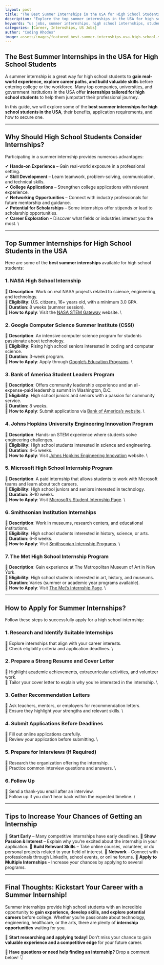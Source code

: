 ```yaml
---
layout: post
title: "The Best Summer Internships in the USA for High School Students"
description: "Explore the top summer internships in the USA for high school students. Learn how to apply, eligibility requirements, and benefits of these programs."
keywords: "us jobs, summer internships, high school internships, student jobs USA, internship programs, career opportunities for teens"
categories: [Career, Internships, US Jobs]
author: "Coding Rhodes"
image: assets/images/featured_best-summer-internships-usa-high-school-students.webp
---
```


## **The Best Summer Internships in the USA for High School Students**

A summer internship is a great way for high school students to **gain real-world experience, explore career paths, and build valuable skills** before entering college or the workforce. Many top companies, universities, and government institutions in the USA offer **internships tailored for high school students** to help them jumpstart their professional journey.

In this guide, we will explore some of the **best summer internships for high school students in the USA**, their benefits, application requirements, and how to secure one.

---

## **Why Should High School Students Consider Internships?**

Participating in a summer internship provides numerous advantages:

✔ **Hands-on Experience** – Gain real-world exposure in a professional setting. \
✔ **Skill Development** – Learn teamwork, problem-solving, communication, and technical skills. \
✔ **College Applications** – Strengthen college applications with relevant experience. \
✔ **Networking Opportunities** – Connect with industry professionals for future mentorship and guidance. \
✔ **Potential for Scholarships** – Some internships offer stipends or lead to scholarship opportunities. \
✔ **Career Exploration** – Discover what fields or industries interest you the most. \

---

## **Top Summer Internships for High School Students in the USA**

Here are some of the **best summer internships** available for high school students:

### **1. NASA High School Internship**
🔹 **Description**: Work on real NASA projects related to science, engineering, and technology. \
🔹 **Eligibility**: U.S. citizens, 16+ years old, with a minimum 3.0 GPA. \
🔹 **Duration**: 8 weeks (summer session). \
🔹 **How to Apply**: Visit the [NASA STEM Gateway](https://intern.nasa.gov/) website. \

### **2. Google Computer Science Summer Institute (CSSI)**
🔹 **Description**: An intensive computer science program for students passionate about technology. \
🔹 **Eligibility**: Rising high school seniors interested in coding and computer science. \
🔹 **Duration**: 3-week program. \
🔹 **How to Apply**: Apply through [Google’s Education Programs](https://buildyourfuture.withgoogle.com/programs). \

### **3. Bank of America Student Leaders Program**
🔹 **Description**: Offers community leadership experience and an all-expense-paid leadership summit in Washington, D.C. \
🔹 **Eligibility**: High school juniors and seniors with a passion for community service. \
🔹 **Duration**: 8 weeks. \
🔹 **How to Apply**: Submit applications via [Bank of America’s website](https://about.bankofamerica.com/en/making-an-impact/student-leaders). \

### **4. Johns Hopkins University Engineering Innovation Program**
🔹 **Description**: Hands-on STEM experience where students solve engineering challenges. \
🔹 **Eligibility**: High school students interested in science and engineering. \
🔹 **Duration**: 4–5 weeks. \
🔹 **How to Apply**: Visit [Johns Hopkins Engineering Innovation](https://ei.jhu.edu/) website. \

### **5. Microsoft High School Internship Program**
🔹 **Description**: A paid internship that allows students to work with Microsoft teams and learn about tech careers. \
🔹 **Eligibility**: High school juniors and seniors interested in technology. \
🔹 **Duration**: 8–10 weeks. \
🔹 **How to Apply**: Visit [Microsoft’s Student Internship Page](https://careers.microsoft.com/students/us/en/ushighschoolinternship). \

### **6. Smithsonian Institution Internships**
🔹 **Description**: Work in museums, research centers, and educational institutions. \
🔹 **Eligibility**: High school students interested in history, science, or arts. \
🔹 **Duration**: 6–8 weeks. \
🔹 **How to Apply**: Visit [Smithsonian Internship Programs](https://www.smithsonianofi.com/). \

### **7. The Met High School Internship Program**
🔹 **Description**: Gain experience at The Metropolitan Museum of Art in New York. \
🔹 **Eligibility**: High school students interested in art, history, and museums. \
🔹 **Duration**: Varies (summer or academic year programs available). \
🔹 **How to Apply**: Visit [The Met’s Internship Page](https://www.metmuseum.org/learn/educators-and-students/internships). \

---

## **How to Apply for Summer Internships?**

Follow these steps to successfully apply for a high school internship:

### **1. Research and Identify Suitable Internships**
🔹 Explore internships that align with your career interests. \
🔹 Check eligibility criteria and application deadlines. \

### **2. Prepare a Strong Resume and Cover Letter**
🔹 Highlight academic achievements, extracurricular activities, and volunteer work. \
🔹 Tailor your cover letter to explain why you're interested in the internship. \

### **3. Gather Recommendation Letters**
🔹 Ask teachers, mentors, or employers for recommendation letters. \
🔹 Ensure they highlight your strengths and relevant skills. \

### **4. Submit Applications Before Deadlines**
🔹 Fill out online applications carefully. \
🔹 Review your application before submitting. \

### **5. Prepare for Interviews (If Required)**
🔹 Research the organization offering the internship. \
🔹 Practice common interview questions and answers. \

### **6. Follow Up**
🔹 Send a thank-you email after an interview. \
🔹 Follow up if you don’t hear back within the expected timeline. \

---

## **Tips to Increase Your Chances of Getting an Internship**

📌 **Start Early** – Many competitive internships have early deadlines.
📌 **Show Passion & Interest** – Explain why you’re excited about the internship in your application.
📌 **Build Relevant Skills** – Take online courses, volunteer, or do personal projects related to your field of interest.
📌 **Network** – Connect with professionals through LinkedIn, school events, or online forums.
📌 **Apply to Multiple Internships** – Increase your chances by applying to several programs.

---

## **Final Thoughts: Kickstart Your Career with a Summer Internship!**

Summer internships provide high school students with an incredible opportunity to **gain experience, develop skills, and explore potential careers** before college. Whether you’re passionate about technology, engineering, healthcare, or the arts, there are plenty of **internship opportunities** waiting for you.

🚀 **Start researching and applying today!** Don’t miss your chance to gain **valuable experience and a competitive edge** for your future career.

💬 **Have questions or need help finding an internship?** Drop a comment below! 👇

